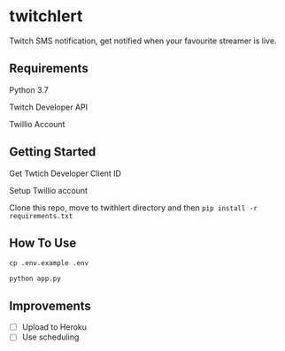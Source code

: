 # twitchlert
Twitch SMS notification, get notified when your favourite streamer is live.

## Requirements
Python 3.7

Twitch Developer API

Twillio Account

## Getting Started
Get Twtich Developer Client ID

Setup Twillio account

Clone this repo, move to twithlert directory and then `pip install -r requirements.txt`

## How To Use
`cp .env.example .env`

`python app.py`

## Improvements
- [ ] Upload to Heroku
- [ ] Use scheduling
